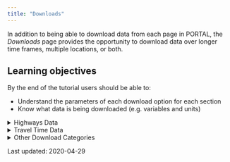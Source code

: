 ```yaml
---
title: "Downloads"
---
```

In addition to being able to download data from each page in PORTAL, the _Downloads_ page provides the opportunity to download data over longer time frames, multiple locations, or both.

## Learning objectives
By the end of the tutorial users should be able to:

* Understand the parameters of each download option for each section
* Know what data is being downloaded (e.g. variables and units)

<details><summary>Highways Data</summary>
<p>

### Highways
Highway data can be downloaded from this section by selecting the start and end date of interest, days of week, format, highway of interest, and temporal resolution. Multiple highway sections can be downloaded by holding the ctrl key and clicking on the desired highway.

The following data are provided:
- starttime: Start time of the data.
- resolution: Temporal resolution of frequency of data.
- detector_id: Detector id along selected route.
- speed: Average speed of vehicles traveling per hour that pass the detector.
- volume: Number of vehicles per hour that pass the detector.
- occupancy: Percentage of time cars are being detected.
- countreadings:
- delay: VHT minus the time it would take a vehicle to travel at the maximum permitted speed on a segment.
- traveltime: The average amount of time for vehicles to travel through a segment.
- vht: (vehicle hours traveled) Total hours traveled within a segment by all vehicles.
- vmt: (vehicle miles traveled) Total miles traveled on a segment by all vehicles.

Distance traveled can be calculated by dividing vmt by volume.

A tutorial on using the Highways function can be found [_here_]({{ site.url }}{{ site.baseurl }}/documents/highways/).

### Stations metadata

The following data are provided:
- stationid: Station ID.
- highwayid: Highway ID.
- milepost: Milepost (mi).
- locationtext: Agency provided location information.
- length: Length of segment in miles.
- numberlanes: Number of lanes at the station.
- agencyid: ID of the agency maintaining the station.
- x_coord: Longitude of station.
- y_coord: Latitude.
- active_dates: Initial active date of station.

An interactive map of all the stations in the network can be viewed [_here_]({{ site.url }}{{ site.baseurl }}/documents/stations/)

### Detector metadata

The following data are provided:
- detectorid: Unique detector id, used to join with raw or aggregated data.
- stationid: Unique station id, used to join with stations metadata.
- highwayid: Unique highway id, used to join with highways metadata.
- milepost: Milepost (mi).
- detectortitle: Agency given name or id for detector.
- lanenumber: PORTAL lane number, where lane 1 is the left most lane regardless of agency jurisdiction.
- agency_lane: Agency given lane number where lane 1 is left most lane for ODOT, and lane 1 is right most lane for WSDOT.
- active_dates: Initial active date of detector.

An interactive map of all the stations in the network can be viewed here [_here_]({{ site.url }}{{ site.baseurl }}/documents/stations/)

### Highways metadata
The following data are provided:
- highwayid: Unique highway id.
- direction: Direction of flow.
- highwayname: Name of highway.
- oppositehighwayid: Id of highway with opposite flow.

</p>
</details>

<details><summary>Travel Time Data</summary>
<p>

### Aggregated travel time
The following data are provided:
- average_travel_time: Average travel time of segment in minutes.
- countreadings: Sample size.
- id:
- resolution: Temporal resolution of data - either one hour or five minutes.
- segment_id: Unique id, used to join with travel time segment inventory metadata.
- starttime: Start time of chosen resolution.

### Raw travel time
The following data are provided:
- below_min_filter:
- calc_confidence_interval
- calc_variance:
- exceeded_max_filter:
- segment_calc_time:
- segment_id:
- segment_travel_time:
- std_deviation_calc_samples_removed:
- std_deviation_filter_value:

### Travel time segment inventory
The following data are provided:
- active: true or false
- beginning_dcu:
- calculation_period:
- calculation_threshold:
- end_dcu:
- minimum_lanes_reporting:
- minimum_samples:
- segment_id:
- segment_length:
- segment_maximum_filter:
- segment_minimum_filter:
- segment_name:
- segment_type:
- source_system:
- standard_deviation_multiplier:
- standard_deviation_samples:
- station_id:
- use_standard_deviation_filter:

### Travel time DCU inventory
The following data are provided:
- active: True or False.
- dcu_id: Unique id value; preceded by ```-``` if location_type is free flowing traffic.
- dcu_name: Name of intersection, if location_type is Intersection. Eg. Foster Rd at SE 82nd.\
            Numeric, matching dcu_id value without leading ```-``` if location type is free flowing traffic.
- geom.type: This data field is always "Point", for geom.coordinates.
- geom.coordinates.0: Longitude
- geom.coordinates.1: Latitude.
- highway: Highway Name.
- latitude: Latitude.
- location_type: Intersection or free flowing traffic, dependant on location.
- longitude: Longitude.
- milepoint: Null for free flowing traffic.  Float value for intersections.
- owner: Agency name.
- roadway_number:
</p>
</details>

<details><summary>Other Download Categories</summary>
<p>

### Aggregated CLS
The following data are provided:
- aggregated_records: Number of records sampled to create individual data point.
- bin_count: Count of vehicles by classification bin.
- bin_type: Description of classification bin - either length or speed.
- bin_number: Classification bin number.  These classifications can be seen in the table below this section.
- bin_resolution: Temporal Resolution - 15 minutes, one hour, or one day.
- bin_time: The timestamp of the data value, to a granularity of 20 seconds.
- id: The record id value used by the API framework (Django).
- lane: Lane in which the data was collected. Lane 1 is the left most lane.
- stationid: Unique id of the collection station, which corresponds to the agencyid in the stations metadata.

Bin Number Classifications:

|Bin Number | Vehicle Length |
|-----------|----------------|
|        1  |      0-20 ft.  |
|        2  |     20-35 ft.  |
|        3  |     35-60 ft.  |
|        4  |    60-120 ft.  |

More information about Vehicle Length data can be seen [_here._]({{ site.url }}{{ site.baseurl }}/documents/freight/)

### Voyage Volume

### Transit Quarterly Data
</p>
</details>



Last updated: 2020-04-29
